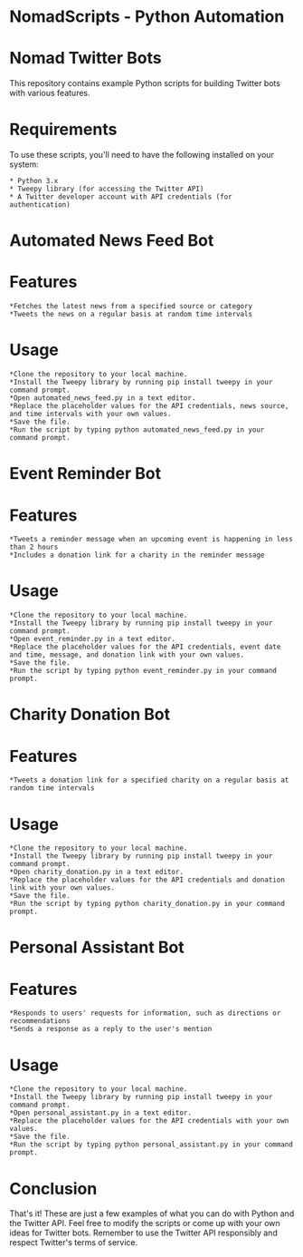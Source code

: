 # NomadScripts - Python Automation 


# Nomad Twitter Bots

This repository contains example Python scripts for building Twitter bots with various features.

# Requirements
To use these scripts, you'll need to have the following installed on your system:

    * Python 3.x
    * Tweepy library (for accessing the Twitter API)
    * A Twitter developer account with API credentials (for authentication)

# Automated News Feed Bot
# Features
    *Fetches the latest news from a specified source or category
    *Tweets the news on a regular basis at random time intervals
# Usage
    *Clone the repository to your local machine.
    *Install the Tweepy library by running pip install tweepy in your command prompt.
    *Open automated_news_feed.py in a text editor.
    *Replace the placeholder values for the API credentials, news source, and time intervals with your own values.
    *Save the file.
    *Run the script by typing python automated_news_feed.py in your command prompt.
# Event Reminder Bot
# Features
    *Tweets a reminder message when an upcoming event is happening in less than 2 hours
    *Includes a donation link for a charity in the reminder message
# Usage
    *Clone the repository to your local machine.
    *Install the Tweepy library by running pip install tweepy in your command prompt.
    *Open event_reminder.py in a text editor.
    *Replace the placeholder values for the API credentials, event date and time, message, and donation link with your own values.
    *Save the file.
    *Run the script by typing python event_reminder.py in your command prompt.
# Charity Donation Bot
# Features
    *Tweets a donation link for a specified charity on a regular basis at random time intervals
# Usage
    *Clone the repository to your local machine.
    *Install the Tweepy library by running pip install tweepy in your command prompt.
    *Open charity_donation.py in a text editor.
    *Replace the placeholder values for the API credentials and donation link with your own values.
    *Save the file.
    *Run the script by typing python charity_donation.py in your command prompt.
# Personal Assistant Bot
# Features
    *Responds to users' requests for information, such as directions or recommendations
    *Sends a response as a reply to the user's mention
# Usage
    *Clone the repository to your local machine.
    *Install the Tweepy library by running pip install tweepy in your command prompt.
    *Open personal_assistant.py in a text editor.
    *Replace the placeholder values for the API credentials with your own values.
    *Save the file.
    *Run the script by typing python personal_assistant.py in your command prompt.
# Conclusion
That's it! These are just a few examples of what you can do with Python and the Twitter API. Feel free to modify the scripts or come up with your own ideas for Twitter bots. Remember to use the Twitter API responsibly and respect Twitter's terms of service.